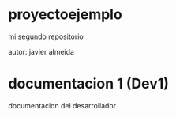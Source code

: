 # proyectoejemplo
mi segundo repositorio

autor: javier almeida 

# documentacion 1 (Dev1)
documentacion del desarrollador 

